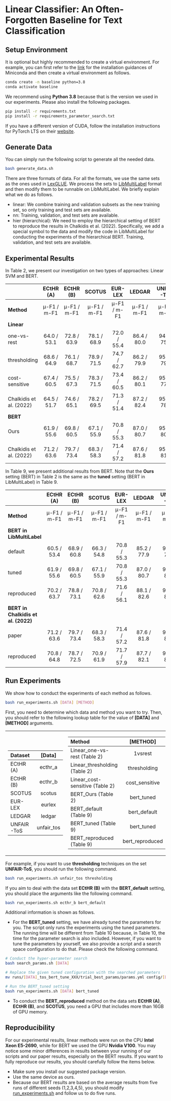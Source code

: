 # Linear Classifier: An Often-Forgotten Baseline for Text Classification

## Setup Environment

It is optional but highly recommended to create a virtual environment. For example, you can first refer to the [link](https://docs.conda.io/en/latest/miniconda.html) for the installation guidances of Miniconda and then create a virtual environment as follows.
```bash
conda create -n baseline python=3.8
conda activate baseline
```

We recommend using **Python 3.8** because that is the version we used in our experiments. Please also install the following packages.
```bash
pip install -r requirements.txt
pip install -r requirements_parameter_search.txt
```

If you have a different version of CUDA, follow the installation instructions for PyTorch LTS on their [website](https://pytorch.org/get-started/previous-versions/).

## Generate Data

You can simply run the following script to generate all the needed data.
```bash
bash generate_data.sh
```
There are three formats of data. For all the formats, we use the same sets as the ones used in [LexGLUE](https://github.com/coastalcph/lex-glue). We process the sets to [LibMultiLabel](https://github.com/ASUS-AICS/LibMultiLabel) format and then modify them to be runnable on LibMultiLabel. We briefly explain what we do as follows.
* linear: We combine training and validation subsets as the new training set, so only training and test sets are available.
* nn: Training, validation, and test sets are available.
* hier (hierarchical): We need to employ the hierarchical setting of BERT to reproduce the results in Chalkidis et al. (2022). Specifically, we add a special symbol to the data and modify the code in LibMultiLabel for conducting the experiments of the hierarchical BERT. Training, validation, and test sets are available. 

## Experimental Results

In Table 2, we present our investigation on two types of approaches: Linear SVM and BERT.

|                         |  ECtHR (A)  |  ECtHR (B)  |   SCOTUS    |   EUR-LEX   |   LEDGAR    | UNFAIR-ToS |
|:------------------------|:-----------:|:-----------:|:-----------:|:-----------:|:-----------:|:----------:|
|       **Method**       | μ-F1 / m-F1 | μ-F1 / m-F1 | μ-F1 / m-F1 | μ-F1 / m-F1 | μ-F1 / m-F1 | μ-F1 / m-F1 |
|       **Linear**       |
|       one-vs-rest       | 64.0 / 53.1 | 72.8 / 63.9 | 78.1 / 68.9 | 72.0 / 55.4 | 86.4 / 80.0 | 94.9 / 75.1 |
|      thresholding       | 68.6 / 64.9 | 76.1 / 68.7 | 78.9 / 71.5 | 74.7 / 62.7 | 86.2 / 79.9 | 95.1 / 79.9 |
|     cost-sensitive      | 67.4 / 60.5 | 75.5 / 67.3 | 78.3 / 71.5 | 73.4 / 60.5 | 86.2 / 80.1 | 95.3 / 77.9 |
| Chalkidis et al. (2022) | 64.5 / 51.7 | 74.6 / 65.1 | 78.2 / 69.5 | 71.3 / 51.4 | 87.2 / 82.4 | 95.4 / 78.8 |
|        **BERT**        |
|          Ours           | 61.9 / 55.6 | 69.8 / 60.5 | 67.1 / 55.9 | 70.8 / 55.3 | 87.0 / 80.7 | 95.4 / 80.3 |
| Chalkidis et al. (2022) | 71.2 / 63.6 | 79.7 / 73.4 | 68.3 / 58.3 | 71.4 / 57.2 | 87.6 / 81.8 | 95.6 / 81.3 |

In Table 9, we present additional results from BERT. Note that the **Ours** setting (BERT) in Table 2 is the same as the **tuned** setting (BERT in LibMultiLabel) in Table 9.

|             |  ECtHR (A)  |  ECtHR (B)  |   SCOTUS    |   EUR-LEX   |   LEDGAR    | UNFAIR-ToS |
|:------------|:-----------:|:-----------:|:-----------:|:-----------:|:-----------:|:----------:|
| **Method** | μ-F1 / m-F1 | μ-F1 / m-F1 | μ-F1 / m-F1 | μ-F1 / m-F1 | μ-F1 / m-F1 | μ-F1 / m-F1 |
| **BERT in LibMultiLabel** |
|   default   | 60.5 / 53.4 | 68.9 / 60.8 | 66.3 / 54.8 | 70.8 / 55.3 | 85.2 / 77.9 | 95.2 / 78.2 |
|    tuned    | 61.9 / 55.6 | 69.8 / 60.5 | 67.1 / 55.9 | 70.8 / 55.3 | 87.0 / 80.7 | 95.4 / 80.3 |
| reproduced  | 70.2 / 63.7 | 78.8 / 73.1 | 70.8 / 62.6 | 71.6 / 56.1 | 88.1 / 82.6 | 95.3 / 80.6 |
| **BERT in Chalkidis et al. (2022)** |
|    paper    | 71.2 / 63.6 | 79.7 / 73.4 | 68.3 / 58.3 | 71.4 / 57.2 | 87.6 / 81.8 | 95.6 / 81.3 |
| reproduced  | 70.8 / 64.8 | 78.7 / 72.5 | 70.9 / 61.9 | 71.7 / 57.9 | 87.7 / 82.1 | 95.6 / 80.3 |

## Run Experiments

We show how to conduct the experiments of each method as follows.
```bash
bash run_experiments.sh [DATA] [METHOD]
```

First, you need to determine which data and method you want to try. Then, you should refer to the following lookup table for the value of **\[DATA\]** and **\[METHOD\]** arguments.

<table>

<tr><td>

|  Dataset   |  \[Data\]  |
|:-----------|:----------:|
| ECtHR (A)  |  ecthr_a   |
| ECtHR (B)  |  ecthr_b   |
|   SCOTUS   |   scotus   |
|  EUR-LEX   |   eurlex   |
|   LEDGAR   |   ledgar   |
| UNFAIR-ToS | unfair_tos |

</td>
<td>

|             Method              |    \[METHOD\]    |
|:--------------------------------|:----------------:|
|  Linear_one-vs-rest (Table 2)   |     1vsrest      |
|  Linear_thresholding (Table 2)  |   thresholding   |
| Linear_cost-sensitive (Table 2) |  cost_sensitive  |
|       BERT_Ours (Table 2)       |    bert_tuned    |
|     BERT_default (Table 9)      |   bert_default   |
|      BERT_tuned (Table 9)       |    bert_tuned    |
|    BERT_reproduced (Table 9)    |  bert_reproduced |

</td>
</tr>
</table>

For example, if you want to use **thresholding** techniques on the set **UNFAIR-ToS**, you should run the following command.
```bash
bash run_experiments.sh unfair_tos thresholding
```
If you aim to deal with the data set **ECtHR (B)** with the **BERT_default** setting, you should place the arguments like the following command.
```bash
bash run_experiments.sh ecthr_b bert_default
```

Additional information is shown as follows.

* For the **BERT_tuned** setting, we have already tuned the parameters for you. The script only runs the experiments using the tuned parameters. The running time will be different from Table 10 because, in Table 10, the time for the parameter search is also included. However, if you want to tune the parameters by yourself, we also provide a script and a search space configuration to do that. Please check the following command.
```bash
# Conduct the hyper-parameter search
bash search_params.sh [DATA]

# Replace the given tuned configuration with the searched parameters
mv runs/[DATA]_tos_bert_tune_XXX/trial_best_params/params.yml config/[DATA]/bert_tuned.yml

# Run the BERT_tuned setting
bash run_experiments.sh [DATA] bert_tuned
```
* To conduct the **BERT_reproduced** method on the data sets **ECtHR (A)**, **ECtHR (B)**, and **SCOTUS**, you need a GPU that includes more than 16GB of GPU memory.

## Reproducibility

For our experimental results, linear methods were run on the CPU **Intel Xeon E5-2690**, while for BERT we used the GPU **Nvidia V100**. You may notice some minor differences in results between your running of our scripts and our paper results, especially on the BERT results. If you want to fully reproduce our results, you should carefully follow the items below.
* Make sure you install our suggested package version.
* Use the same device as ours.
* Because our BERT results are based on the average results from five runs of different seeds (1,2,3,4,5), you should modify [run_experiments.sh](run_experiments.sh) and follow us to do five runs.
